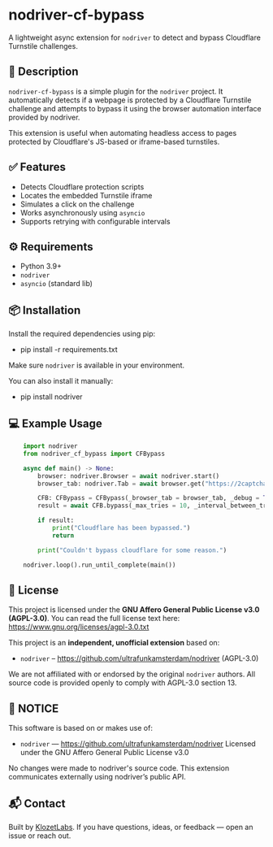 # nodriver-cf-bypass

A lightweight async extension for `nodriver` to detect and bypass Cloudflare Turnstile challenges.


## 🚀 Description

`nodriver-cf-bypass` is a simple plugin for the `nodriver` project.
It automatically detects if a webpage is protected by a Cloudflare Turnstile challenge and attempts to bypass it using the browser automation interface provided by nodriver.

This extension is useful when automating headless access to pages protected by Cloudflare's JS-based or iframe-based turnstiles.


## ✅ Features

- Detects Cloudflare protection scripts
- Locates the embedded Turnstile iframe
- Simulates a click on the challenge
- Works asynchronously using `asyncio`
- Supports retrying with configurable intervals


## ⚙️ Requirements

- Python 3.9+
- `nodriver`
- `asyncio` (standard lib)


## 📦 Installation

Install the required dependencies using pip:
- pip install -r requirements.txt

Make sure `nodriver` is available in your environment.  

You can also install it manually:
- pip install nodriver


## 💻 Example Usage

```python
    import nodriver
    from nodriver_cf_bypass import CFBypass

    async def main() -> None:
        browser: nodriver.Browser = await nodriver.start()
        browser_tab: nodriver.Tab = await browser.get("https://2captcha.com/demo/cloudflare-turnstile-challenge")

        CFB: CFBypass = CFBypass(_browser_tab = browser_tab, _debug = True)
        result = await CFB.bypass(_max_tries = 10, _interval_between_tries = 1)

        if result:
            print("Cloudflare has been bypassed.")
            return

        print("Couldn't bypass cloudflare for some reason.")

    nodriver.loop().run_until_complete(main())
```


## 📄 License

This project is licensed under the **GNU Affero General Public License v3.0 (AGPL-3.0)**.
You can read the full license text here: https://www.gnu.org/licenses/agpl-3.0.txt

This project is an **independent, unofficial extension** based on:
- `nodriver` – https://github.com/ultrafunkamsterdam/nodriver (AGPL-3.0)

We are not affiliated with or endorsed by the original `nodriver` authors.
All source code is provided openly to comply with AGPL-3.0 section 13.


## 📝 NOTICE

This software is based on or makes use of:

- `nodriver` — https://github.com/ultrafunkamsterdam/nodriver
  Licensed under the GNU Affero General Public License v3.0

No changes were made to nodriver's source code.
This extension communicates externally using nodriver’s public API.


## 📬 Contact

Built by [KlozetLabs](https://github.com/KlozetLabs).
If you have questions, ideas, or feedback — open an issue or reach out.
